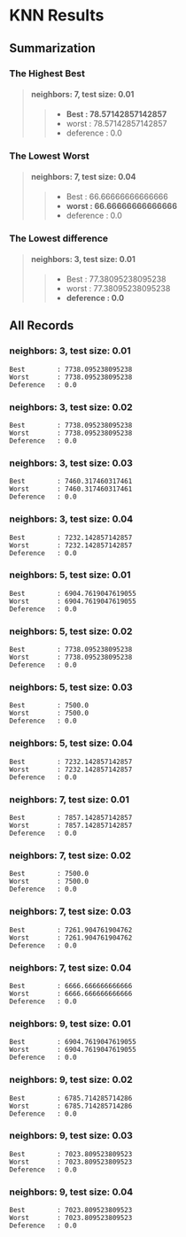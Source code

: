 # KNN Results

## Summarization

### The Highest Best

>#### neighbors: 7, test size: 0.01
>> - **Best		: 78.57142857142857**
>> - worst		: 78.57142857142857
>> - deference	: 0.0

### The Lowest Worst

>#### neighbors: 7, test size: 0.04
>> - Best		: 66.66666666666666
>> - **worst	: 66.66666666666666**
>> - deference	: 0.0

### The Lowest difference

>#### neighbors: 3, test size: 0.01
>> - Best			: 77.38095238095238
>> - worst			: 77.38095238095238
>> - **deference	: 0.0**

## All Records

### neighbors: 3, test size: 0.01

	Best		: 7738.095238095238
	Worst		: 7738.095238095238
	Deference	: 0.0
 
### neighbors: 3, test size: 0.02

	Best		: 7738.095238095238
	Worst		: 7738.095238095238
	Deference	: 0.0
 
### neighbors: 3, test size: 0.03

	Best		: 7460.317460317461
	Worst		: 7460.317460317461
	Deference	: 0.0
 
### neighbors: 3, test size: 0.04

	Best		: 7232.142857142857
	Worst		: 7232.142857142857
	Deference	: 0.0
 
### neighbors: 5, test size: 0.01

	Best		: 6904.7619047619055
	Worst		: 6904.7619047619055
	Deference	: 0.0
 
### neighbors: 5, test size: 0.02

	Best		: 7738.095238095238
	Worst		: 7738.095238095238
	Deference	: 0.0
 
### neighbors: 5, test size: 0.03

	Best		: 7500.0
	Worst		: 7500.0
	Deference	: 0.0
 
### neighbors: 5, test size: 0.04

	Best		: 7232.142857142857
	Worst		: 7232.142857142857
	Deference	: 0.0
 
### neighbors: 7, test size: 0.01

	Best		: 7857.142857142857
	Worst		: 7857.142857142857
	Deference	: 0.0
 
### neighbors: 7, test size: 0.02

	Best		: 7500.0
	Worst		: 7500.0
	Deference	: 0.0
 
### neighbors: 7, test size: 0.03

	Best		: 7261.904761904762
	Worst		: 7261.904761904762
	Deference	: 0.0
 
### neighbors: 7, test size: 0.04

	Best		: 6666.666666666666
	Worst		: 6666.666666666666
	Deference	: 0.0
 
### neighbors: 9, test size: 0.01

	Best		: 6904.7619047619055
	Worst		: 6904.7619047619055
	Deference	: 0.0
 
### neighbors: 9, test size: 0.02

	Best		: 6785.714285714286
	Worst		: 6785.714285714286
	Deference	: 0.0
 
### neighbors: 9, test size: 0.03

	Best		: 7023.809523809523
	Worst		: 7023.809523809523
	Deference	: 0.0
 
### neighbors: 9, test size: 0.04

	Best		: 7023.809523809523
	Worst		: 7023.809523809523
	Deference	: 0.0
 